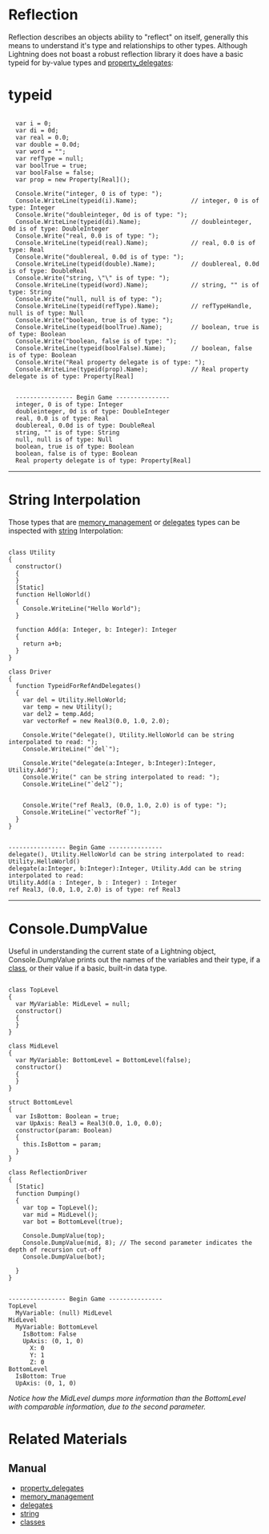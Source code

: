 # Reflection
Reflection describes an objects ability to "reflect" on itself, generally this means to understand it's type and relationships to other types. Although Lightning does not boast a robust reflection library it does have a basic typeid for by-value types and [property_delegates](https://plasmaengine.github.io/PlasmaDocs/Manual/Lightning/property_delegates.markdown):

 # typeid
<pre><code class="language-csharp">
  var i = 0;
  var di = 0d;
  var real = 0.0;
  var double = 0.0d;
  var word = "";
  var refType = null;
  var boolTrue = true;
  var boolFalse = false;
  var prop = new Property[Real]();        
  
  Console.Write("integer, 0 is of type: ");
  Console.WriteLine(typeid(i).Name);               // integer, 0 is of type: Integer
  Console.Write("doubleinteger, 0d is of type: ");
  Console.WriteLine(typeid(di).Name);              // doubleinteger, 0d is of type: DoubleInteger
  Console.Write("real, 0.0 is of type: ");
  Console.WriteLine(typeid(real).Name);            // real, 0.0 is of type: Real
  Console.Write("doublereal, 0.0d is of type: ");
  Console.WriteLine(typeid(double).Name);          // doublereal, 0.0d is of type: DoubleReal
  Console.Write("string, \"\" is of type: ");
  Console.WriteLine(typeid(word).Name);            // string, "" is of type: String
  Console.Write("null, null is of type: ");
  Console.WriteLine(typeid(refType).Name);         // refTypeHandle, null is of type: Null
  Console.Write("boolean, true is of type: ");
  Console.WriteLine(typeid(boolTrue).Name);        // boolean, true is of type: Boolean
  Console.Write("boolean, false is of type: ");
  Console.WriteLine(typeid(boolFalse).Name);       // boolean, false is of type: Boolean   
  Console.Write("Real property delegate is of type: "); 
  Console.WriteLine(typeid(prop).Name);            // Real property delegate is of type: Property[Real]
</code></pre>

<pre><code class="language-csharp">
  ---------------- Begin Game ---------------
  integer, 0 is of type: Integer
  doubleinteger, 0d is of type: DoubleInteger
  real, 0.0 is of type: Real
  doublereal, 0.0d is of type: DoubleReal
  string, "" is of type: String
  null, null is of type: Null
  boolean, true is of type: Boolean
  boolean, false is of type: Boolean
  Real property delegate is of type: Property[Real]
</code></pre>
--------------------
 # String Interpolation

Those types that are [memory_management](https://plasmaengine.github.io/PlasmaDocs/Manual/Lightning/memory_management.markdown) or [delegates](https://plasmaengine.github.io/PlasmaDocs/Manual/Lightning/delegates.markdown) types can be inspected with [string](https://plasmaengine.github.io/PlasmaDocs/Manual/Lightning/lightning_base_types/string.markdown) Interpolation:

<pre><code class="language-csharp">
class Utility
{
  constructor()
  {
  }
  [Static]
  function HelloWorld()
  {
    Console.WriteLine("Hello World");
  }
  
  function Add(a: Integer, b: Integer): Integer
  {
    return a+b;
  }
}

class Driver 
{
  function TypeidForRefAndDelegates()
  {
    var del = Utility.HelloWorld;
    var temp = new Utility();
    var del2 = temp.Add;
    var vectorRef = new Real3(0.0, 1.0, 2.0);

    Console.Write("delegate(), Utility.HelloWorld can be string interpolated to read: "); 
    Console.WriteLine("`del`");
    
    Console.Write("delegate(a:Integer, b:Integer):Integer, Utility.Add");
    Console.Write(" can be string interpolated to read: ");
    Console.WriteLine("`del2`");

    
    Console.Write("ref Real3, (0.0, 1.0, 2.0) is of type: ");
    Console.WriteLine("`vectorRef`");
  }
}
</code></pre>

<pre><code class="language-csharp">
---------------- Begin Game ---------------
delegate(), Utility.HelloWorld can be string interpolated to read: Utility.HelloWorld()
delegate(a:Integer, b:Integer):Integer, Utility.Add can be string interpolated to read: 
Utility.Add(a : Integer, b : Integer) : Integer
ref Real3, (0.0, 1.0, 2.0) is of type: ref Real3
</code></pre>
--------------

 # Console.DumpValue

Useful in understanding the current state of a Lightning object, Console.DumpValue prints out the names of the variables and their type, if a [class](https://plasmaengine.github.io/PlasmaDocs/Manual/Lightning/classes.markdown), or their value if a basic, built-in data type.

<pre><code class="language-csharp">
class TopLevel
{
  var MyVariable: MidLevel = null;
  constructor()
  {
  }
}

class MidLevel
{
  var MyVariable: BottomLevel = BottomLevel(false);
  constructor()
  {
  }
}

struct BottomLevel
{
  var IsBottom: Boolean = true;
  var UpAxis: Real3 = Real3(0.0, 1.0, 0.0);
  constructor(param: Boolean)
  {
    this.IsBottom = param;
  }
}
    
class ReflectionDriver
{
  [Static]
  function Dumping()
  {
    var top = TopLevel();
    var mid = MidLevel();
    var bot = BottomLevel(true);
    
    Console.DumpValue(top);
    Console.DumpValue(mid, 8); // The second parameter indicates the depth of recursion cut-off
    Console.DumpValue(bot);
    
  }
}
</code></pre>

<pre><code class="language-csharp">
---------------- Begin Game ---------------
TopLevel
  MyVariable: (null) MidLevel
MidLevel
  MyVariable: BottomLevel
    IsBottom: False
    UpAxis: (0, 1, 0)
      X: 0
      Y: 1
      Z: 0
BottomLevel
  IsBottom: True
  UpAxis: (0, 1, 0)
</code></pre>

*Notice how the MidLevel dumps more information than the BottomLevel with comparable information, due to the second parameter.*

 # Related Materials
 ## Manual

- [property_delegates](https://plasmaengine.github.io/PlasmaDocs/Manual/Lightning/property_delegates.markdown)
- [memory_management](https://plasmaengine.github.io/PlasmaDocs/Manual/Lightning/memory_management.markdown)
- [delegates](https://plasmaengine.github.io/PlasmaDocs/Manual/Lightning/delegates.markdown)
- [string](https://plasmaengine.github.io/PlasmaDocs/Manual/Lightning/lightning_base_types/string.markdown)
- [classes](https://plasmaengine.github.io/PlasmaDocs/Manual/Lightning/classes.markdown)
 

 